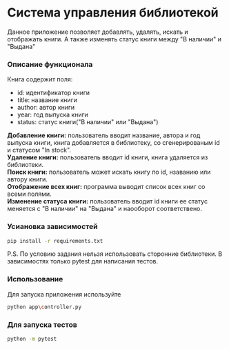 # Система управления библиотекой

Данное приложение позволяет добавлять, удалять, искать и отображать книги. А также изменять статус книги между "В наличии" и "Выдана"

### Описание функционала

Книга содержит поля:
 - id: идентификатор книги
 - title: название книги
 - author: автор книги
 - year: год выпуска книги
 - status: статус книги("В наличии" или "Выдана")

**Добавление книги:** пользователь вводит название, автора и год выпуска книги, книга добавляется в библиотеку, со сгенерированым id и статусом "In stock".  
**Удаление книги:** пользователь вводит id книги, книга удаляется из библиотеки.  
**Поиск книги:** пользователь может искать книгу по id, нзаванию или автору книги.  
**Отображение всех книг:** программа выводит список всех книг со всеми полями.  
**Изменение статуса книги:** пользователь вводит id книги ее статус меняется с "В наличии" на "Выдана" и наооборот соответствено.  

### Усиановка зависимостей

```bash
pip install -r requirements.txt
```
P.S. По условию задания нельзя использовать сторонние библиотеки. В зависимостях только pytest для написания тестов.

### Использование

Для запуска приложения используйте
```bash
python app\controller.py
```

### Для запуска тестов

```bash
python -m pytest
```